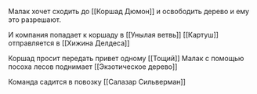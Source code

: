 Малак хочет сходить до [[Коршад Дюмон]] и освободить дерево и ему это разрешают.

И компания попадает к коршаду в [[Унылая ветвь]]
[[Картуш]] отправляется в [[Хижина Делдеса]] 

Коршад просит передать привет одному [[Тощий]]
Малак с помощью посоха лесов поднимает [[Экзотическое дерево]]

Команда садится в повозку [[Салазар Сильверман]]

